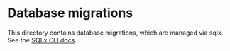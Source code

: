 # Database migrations

This directory contains database migrations, which are managed via sqlx. See the [SQLx CLI docs](https://github.com/launchbadge/sqlx/blob/main/sqlx-cli/README.md).
